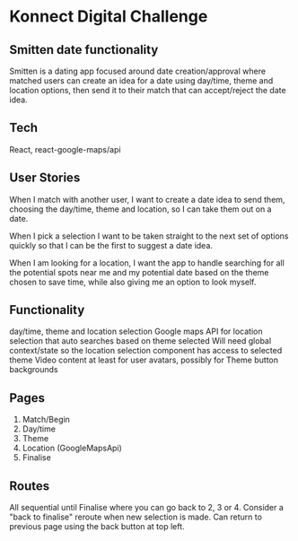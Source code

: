 # Konnect Digital Challenge
## Smitten date functionality
Smitten is a dating app focused around date creation/approval where matched users can create an idea for a date using day/time, theme and location options, then send it to their match that can accept/reject the date idea.

## Tech
React, react-google-maps/api

## User Stories
When I match with another user, I want to create a date idea to send them, choosing the day/time, theme and location, so I can take them out on a date.

When I pick a selection I want to be taken straight to the next set of options quickly so that I can be the first to suggest a date idea.

When I am looking for a location, I want the app to handle searching for all the potential spots near me and my potential date based on the theme chosen to save time, while also giving me an option to look myself.

## Functionality
day/time, theme and location selection
Google maps API for location selection that auto searches based on theme selected
Will need global context/state so the location selection component has access to selected theme
Video content at least for user avatars, possibly for Theme button backgrounds

## Pages
1) Match/Begin
2) Day/time
3) Theme
4) Location (GoogleMapsApi)
5) Finalise

## Routes
All sequential until Finalise where you can go back to 2, 3 or 4. Consider a "back to finalise" reroute when new selection is made. Can return to previous page using the back button at top left.
